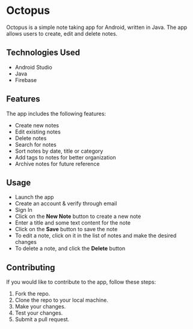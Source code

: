 # Octopus

Octopus is a simple note taking app for Android, written in Java. The app allows users to create, edit and delete notes.

## Technologies Used

- Android Studio
- Java
- Firebase

## Features

The app includes the following features:

- Create new notes
- Edit existing notes
- Delete notes
- Search for notes
- Sort notes by date, title or category
- Add tags to notes for better organization
- Archive notes for future reference

## Usage

- Launch the app
- Create an account & verify through email
- Sign In
- Click on the **New Note** button to create a new note
- Enter a title and some text content for the note
- Click on the **Save** button to save the note
- To edit a note, click on it in the list of notes and make the desired changes
- To delete a note, and click the **Delete** button

## Contributing

If you would like to contribute to the app, follow these steps:

1.  Fork the repo.
2.  Clone the repo to your local machine.
3.  Make your changes.
4.  Test your changes.
5.  Submit a pull request.
